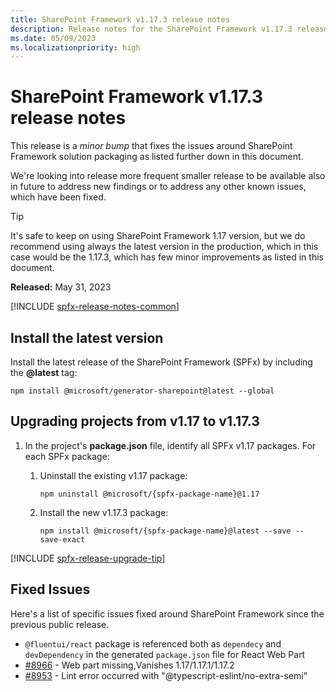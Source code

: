 ```yaml
---
title: SharePoint Framework v1.17.3 release notes
description: Release notes for the SharePoint Framework v1.17.3 release
ms.date: 05/09/2023
ms.localizationpriority: high
---
```

# SharePoint Framework v1.17.3 release notes

This release is a _minor bump_ that fixes the issues around SharePoint Framework solution packaging as listed further down in this document.

We're looking into release more frequent smaller release to be available also in future to address new findings or to address any other known issues, which have been fixed.

> [!TIP]
> It's safe to keep on using SharePoint Framework 1.17 version, but we do recommend using always the latest version in the production, which in this case would be the 1.17.3, which has few minor improvements as listed in this document.

**Released:** May 31, 2023

[!INCLUDE [spfx-release-notes-common](../../includes/snippets/spfx-release-notes-common.md)]

## Install the latest version

Install the latest release of the SharePoint Framework (SPFx) by including the **@latest** tag:

```console
npm install @microsoft/generator-sharepoint@latest --global
```

## Upgrading projects from v1.17 to v1.17.3

1. In the project's **package.json** file, identify all SPFx v1.17 packages. For each SPFx package:
    1. Uninstall the existing v1.17 package:

        ```console
        npm uninstall @microsoft/{spfx-package-name}@1.17
        ```

    1. Install the new v1.17.3 package:

        ```console
        npm install @microsoft/{spfx-package-name}@latest --save --save-exact
        ```

[!INCLUDE [spfx-release-upgrade-tip](../../includes/snippets/spfx-release-upgrade-tip.md)]

## Fixed Issues

Here's a list of specific issues fixed around SharePoint Framework since the previous public release.

- `@fluentui/react` package is referenced both as `dependecy` and `devDependency` in the generated `package.json` file for React Web Part
- [#8966](https://github.com/SharePoint/sp-dev-docs/issues/8966) - Web part missing,Vanishes 1.17/1.17.1/1.17.2
- [#8953](https://github.com/SharePoint/sp-dev-docs/issues/8953) - Lint error occurred with "@typescript-eslint/no-extra-semi"
